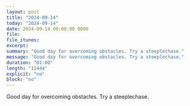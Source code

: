 ```yaml
---
layout: post
title: "2024-09-14"
today: "2024-09-14"
date: 2024-09-14 00:00:00 0000
file:
file_itunes:
excerpt:
summary: "Good day for overcoming obstacles. Try a steeplechase."
message: "Good day for overcoming obstacles. Try a steeplechase."
duration: "01:00"
length: "11444"
explicit: "no"
block: "no"
---
```

Good day for overcoming obstacles. Try a steeplechase.

